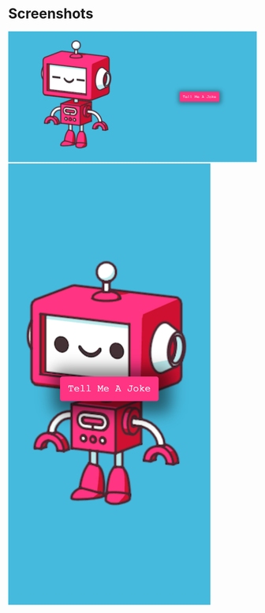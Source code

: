 # Screenshots

![Desktop Screenshot](./images/Screenshot%202022-11-29%20at%201.12.40%20AM.png)
![Mobile Screenshot](./images/Screenshot%202022-11-29%20at%201.13.06%20AM.png)